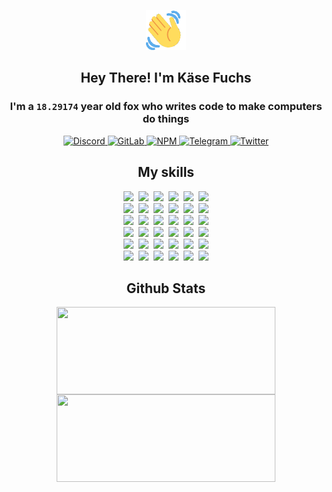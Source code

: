 <div><p align=center><img src=./resources/images/wave.gif width=64px height=64px></p><h2 align=center>Hey There! I'm Käse Fuchs</h2><h3 align=center>I'm a <code>18.29174</code> year old fox who writes code to make computers do things</h3><p align=center><a href=https://discord.com/users/507526681125322772><img alt=Discord src="https://img.shields.io/badge/Discord-5865F2?logo=discord&logoColor=white&style=flat-square#3cbbef9290b1136f29930f21bb44dac6"> </a><a href=https://gitlab.com/kasefuchs><img alt=GitLab src="https://img.shields.io/badge/GitLab-330F63?logo=gitlab&logoColor=white&style=flat-square#3cbbef9290b1136f29930f21bb44dac6"> </a><a href=https://npmjs.com/~kasefuchs><img alt=NPM src="https://img.shields.io/badge/NPM-CB3837?logo=npm&logoColor=white&style=flat-square#3cbbef9290b1136f29930f21bb44dac6"> </a><a href=https://t.me/kasefuchs><img alt=Telegram src="https://img.shields.io/badge/Telegram-2CA5E0?logo=telegram&logoColor=white&style=flat-square#3cbbef9290b1136f29930f21bb44dac6"> </a><a href=https://twitter.com/kasefuchs><img alt=Twitter src="https://img.shields.io/badge/Twitter-1DA1F2?logo=twitter&logoColor=white&style=flat-square#3cbbef9290b1136f29930f21bb44dac6"></a></p><h2 align=center>My skills</h2><p align=center><a href=https://aws.amazon.com/ ><picture><source srcset="https://skillicons.dev/icons?i=aws&theme=dark#3cbbef9290b1136f29930f21bb44dac6" media="(prefers-color-scheme: dark)"><source srcset="https://skillicons.dev/icons?i=aws&theme=light#3cbbef9290b1136f29930f21bb44dac6" media="(prefers-color-scheme: light), (prefers-color-scheme: no-preference)"><img src="https://skillicons.dev/icons?i=aws&theme=light#3cbbef9290b1136f29930f21bb44dac6"></picture></a>&nbsp;&nbsp;<a href=https://en.wikipedia.org/wiki/Bash_(Unix_shell)><picture><source srcset="https://skillicons.dev/icons?i=bash&theme=dark#3cbbef9290b1136f29930f21bb44dac6" media="(prefers-color-scheme: dark)"><source srcset="https://skillicons.dev/icons?i=bash&theme=light#3cbbef9290b1136f29930f21bb44dac6" media="(prefers-color-scheme: light), (prefers-color-scheme: no-preference)"><img src="https://skillicons.dev/icons?i=bash&theme=light#3cbbef9290b1136f29930f21bb44dac6"></picture></a>&nbsp;&nbsp;<a href=https://discord.com/developers/docs><picture><source srcset="https://skillicons.dev/icons?i=bots&theme=dark#3cbbef9290b1136f29930f21bb44dac6" media="(prefers-color-scheme: dark)"><source srcset="https://skillicons.dev/icons?i=bots&theme=light#3cbbef9290b1136f29930f21bb44dac6" media="(prefers-color-scheme: light), (prefers-color-scheme: no-preference)"><img src="https://skillicons.dev/icons?i=bots&theme=light#3cbbef9290b1136f29930f21bb44dac6"></picture></a>&nbsp;&nbsp;<a href=https://www.cloudflare.com/ ><picture><source srcset="https://skillicons.dev/icons?i=cloudflare&theme=dark#3cbbef9290b1136f29930f21bb44dac6" media="(prefers-color-scheme: dark)"><source srcset="https://skillicons.dev/icons?i=cloudflare&theme=light#3cbbef9290b1136f29930f21bb44dac6" media="(prefers-color-scheme: light), (prefers-color-scheme: no-preference)"><img src="https://skillicons.dev/icons?i=cloudflare&theme=light#3cbbef9290b1136f29930f21bb44dac6"></picture></a>&nbsp;&nbsp;<a href=https://en.wikipedia.org/wiki/CSS><picture><source srcset="https://skillicons.dev/icons?i=css&theme=dark#3cbbef9290b1136f29930f21bb44dac6" media="(prefers-color-scheme: dark)"><source srcset="https://skillicons.dev/icons?i=css&theme=light#3cbbef9290b1136f29930f21bb44dac6" media="(prefers-color-scheme: light), (prefers-color-scheme: no-preference)"><img src="https://skillicons.dev/icons?i=css&theme=light#3cbbef9290b1136f29930f21bb44dac6"></picture></a>&nbsp;&nbsp;<a href=https://www.docker.com/ ><picture><source srcset="https://skillicons.dev/icons?i=docker&theme=dark#3cbbef9290b1136f29930f21bb44dac6" media="(prefers-color-scheme: dark)"><source srcset="https://skillicons.dev/icons?i=docker&theme=light#3cbbef9290b1136f29930f21bb44dac6" media="(prefers-color-scheme: light), (prefers-color-scheme: no-preference)"><img src="https://skillicons.dev/icons?i=docker&theme=light#3cbbef9290b1136f29930f21bb44dac6"></picture></a><br><a href=https://www.electronjs.org/ ><picture><source srcset="https://skillicons.dev/icons?i=electron&theme=dark#3cbbef9290b1136f29930f21bb44dac6" media="(prefers-color-scheme: dark)"><source srcset="https://skillicons.dev/icons?i=electron&theme=light#3cbbef9290b1136f29930f21bb44dac6" media="(prefers-color-scheme: light), (prefers-color-scheme: no-preference)"><img src="https://skillicons.dev/icons?i=electron&theme=light#3cbbef9290b1136f29930f21bb44dac6"></picture></a>&nbsp;&nbsp;<a href=https://expressjs.com/ ><picture><source srcset="https://skillicons.dev/icons?i=express&theme=dark#3cbbef9290b1136f29930f21bb44dac6" media="(prefers-color-scheme: dark)"><source srcset="https://skillicons.dev/icons?i=express&theme=light#3cbbef9290b1136f29930f21bb44dac6" media="(prefers-color-scheme: light), (prefers-color-scheme: no-preference)"><img src="https://skillicons.dev/icons?i=express&theme=light#3cbbef9290b1136f29930f21bb44dac6"></picture></a>&nbsp;&nbsp;<a href=https://www.figma.com/ ><picture><source srcset="https://skillicons.dev/icons?i=figma&theme=dark#3cbbef9290b1136f29930f21bb44dac6" media="(prefers-color-scheme: dark)"><source srcset="https://skillicons.dev/icons?i=figma&theme=light#3cbbef9290b1136f29930f21bb44dac6" media="(prefers-color-scheme: light), (prefers-color-scheme: no-preference)"><img src="https://skillicons.dev/icons?i=figma&theme=light#3cbbef9290b1136f29930f21bb44dac6"></picture></a>&nbsp;&nbsp;<a href=https://firebase.google.com/ ><picture><source srcset="https://skillicons.dev/icons?i=firebase&theme=dark#3cbbef9290b1136f29930f21bb44dac6" media="(prefers-color-scheme: dark)"><source srcset="https://skillicons.dev/icons?i=firebase&theme=light#3cbbef9290b1136f29930f21bb44dac6" media="(prefers-color-scheme: light), (prefers-color-scheme: no-preference)"><img src="https://skillicons.dev/icons?i=firebase&theme=light#3cbbef9290b1136f29930f21bb44dac6"></picture></a>&nbsp;&nbsp;<a href=https://flask.palletsprojects.com/ ><picture><source srcset="https://skillicons.dev/icons?i=flask&theme=dark#3cbbef9290b1136f29930f21bb44dac6" media="(prefers-color-scheme: dark)"><source srcset="https://skillicons.dev/icons?i=flask&theme=light#3cbbef9290b1136f29930f21bb44dac6" media="(prefers-color-scheme: light), (prefers-color-scheme: no-preference)"><img src="https://skillicons.dev/icons?i=flask&theme=light#3cbbef9290b1136f29930f21bb44dac6"></picture></a>&nbsp;&nbsp;<a href=https://cloud.google.com/ ><picture><source srcset="https://skillicons.dev/icons?i=gcp&theme=dark#3cbbef9290b1136f29930f21bb44dac6" media="(prefers-color-scheme: dark)"><source srcset="https://skillicons.dev/icons?i=gcp&theme=light#3cbbef9290b1136f29930f21bb44dac6" media="(prefers-color-scheme: light), (prefers-color-scheme: no-preference)"><img src="https://skillicons.dev/icons?i=gcp&theme=light#3cbbef9290b1136f29930f21bb44dac6"></picture></a><br><a href=https://git-scm.com/ ><picture><source srcset="https://skillicons.dev/icons?i=git&theme=dark#3cbbef9290b1136f29930f21bb44dac6" media="(prefers-color-scheme: dark)"><source srcset="https://skillicons.dev/icons?i=git&theme=light#3cbbef9290b1136f29930f21bb44dac6" media="(prefers-color-scheme: light), (prefers-color-scheme: no-preference)"><img src="https://skillicons.dev/icons?i=git&theme=light#3cbbef9290b1136f29930f21bb44dac6"></picture></a>&nbsp;&nbsp;<a href=https://github.com/ ><picture><source srcset="https://skillicons.dev/icons?i=github&theme=dark#3cbbef9290b1136f29930f21bb44dac6" media="(prefers-color-scheme: dark)"><source srcset="https://skillicons.dev/icons?i=github&theme=light#3cbbef9290b1136f29930f21bb44dac6" media="(prefers-color-scheme: light), (prefers-color-scheme: no-preference)"><img src="https://skillicons.dev/icons?i=github&theme=light#3cbbef9290b1136f29930f21bb44dac6"></picture></a>&nbsp;&nbsp;<a href=https://gitlab.com/ ><picture><source srcset="https://skillicons.dev/icons?i=gitlab&theme=dark#3cbbef9290b1136f29930f21bb44dac6" media="(prefers-color-scheme: dark)"><source srcset="https://skillicons.dev/icons?i=gitlab&theme=light#3cbbef9290b1136f29930f21bb44dac6" media="(prefers-color-scheme: light), (prefers-color-scheme: no-preference)"><img src="https://skillicons.dev/icons?i=gitlab&theme=light#3cbbef9290b1136f29930f21bb44dac6"></picture></a>&nbsp;&nbsp;<a href=https://www.heroku.com/ ><picture><source srcset="https://skillicons.dev/icons?i=heroku&theme=dark#3cbbef9290b1136f29930f21bb44dac6" media="(prefers-color-scheme: dark)"><source srcset="https://skillicons.dev/icons?i=heroku&theme=light#3cbbef9290b1136f29930f21bb44dac6" media="(prefers-color-scheme: light), (prefers-color-scheme: no-preference)"><img src="https://skillicons.dev/icons?i=heroku&theme=light#3cbbef9290b1136f29930f21bb44dac6"></picture></a>&nbsp;&nbsp;<a href=https://en.wikipedia.org/wiki/HTML><picture><source srcset="https://skillicons.dev/icons?i=html&theme=dark#3cbbef9290b1136f29930f21bb44dac6" media="(prefers-color-scheme: dark)"><source srcset="https://skillicons.dev/icons?i=html&theme=light#3cbbef9290b1136f29930f21bb44dac6" media="(prefers-color-scheme: light), (prefers-color-scheme: no-preference)"><img src="https://skillicons.dev/icons?i=html&theme=light#3cbbef9290b1136f29930f21bb44dac6"></picture></a>&nbsp;&nbsp;<a href=https://en.wikipedia.org/wiki/JavaScript><picture><source srcset="https://skillicons.dev/icons?i=js&theme=dark#3cbbef9290b1136f29930f21bb44dac6" media="(prefers-color-scheme: dark)"><source srcset="https://skillicons.dev/icons?i=js&theme=light#3cbbef9290b1136f29930f21bb44dac6" media="(prefers-color-scheme: light), (prefers-color-scheme: no-preference)"><img src="https://skillicons.dev/icons?i=js&theme=light#3cbbef9290b1136f29930f21bb44dac6"></picture></a><br><a href=https://en.wikipedia.org/wiki/Linux><picture><source srcset="https://skillicons.dev/icons?i=linux&theme=dark#3cbbef9290b1136f29930f21bb44dac6" media="(prefers-color-scheme: dark)"><source srcset="https://skillicons.dev/icons?i=linux&theme=light#3cbbef9290b1136f29930f21bb44dac6" media="(prefers-color-scheme: light), (prefers-color-scheme: no-preference)"><img src="https://skillicons.dev/icons?i=linux&theme=light#3cbbef9290b1136f29930f21bb44dac6"></picture></a>&nbsp;&nbsp;<a href=https://mui.com/ ><picture><source srcset="https://skillicons.dev/icons?i=materialui&theme=dark#3cbbef9290b1136f29930f21bb44dac6" media="(prefers-color-scheme: dark)"><source srcset="https://skillicons.dev/icons?i=materialui&theme=light#3cbbef9290b1136f29930f21bb44dac6" media="(prefers-color-scheme: light), (prefers-color-scheme: no-preference)"><img src="https://skillicons.dev/icons?i=materialui&theme=light#3cbbef9290b1136f29930f21bb44dac6"></picture></a>&nbsp;&nbsp;<a href=https://en.wikipedia.org/wiki/Markdown><picture><source srcset="https://skillicons.dev/icons?i=md&theme=dark#3cbbef9290b1136f29930f21bb44dac6" media="(prefers-color-scheme: dark)"><source srcset="https://skillicons.dev/icons?i=md&theme=light#3cbbef9290b1136f29930f21bb44dac6" media="(prefers-color-scheme: light), (prefers-color-scheme: no-preference)"><img src="https://skillicons.dev/icons?i=md&theme=light#3cbbef9290b1136f29930f21bb44dac6"></picture></a>&nbsp;&nbsp;<a href=https://www.mongodb.com/ ><picture><source srcset="https://skillicons.dev/icons?i=mongodb&theme=dark#3cbbef9290b1136f29930f21bb44dac6" media="(prefers-color-scheme: dark)"><source srcset="https://skillicons.dev/icons?i=mongodb&theme=light#3cbbef9290b1136f29930f21bb44dac6" media="(prefers-color-scheme: light), (prefers-color-scheme: no-preference)"><img src="https://skillicons.dev/icons?i=mongodb&theme=light#3cbbef9290b1136f29930f21bb44dac6"></picture></a>&nbsp;&nbsp;<a href=https://www.mysql.com/ ><picture><source srcset="https://skillicons.dev/icons?i=mysql&theme=dark#3cbbef9290b1136f29930f21bb44dac6" media="(prefers-color-scheme: dark)"><source srcset="https://skillicons.dev/icons?i=mysql&theme=light#3cbbef9290b1136f29930f21bb44dac6" media="(prefers-color-scheme: light), (prefers-color-scheme: no-preference)"><img src="https://skillicons.dev/icons?i=mysql&theme=light#3cbbef9290b1136f29930f21bb44dac6"></picture></a>&nbsp;&nbsp;<a href=https://nextjs.org/ ><picture><source srcset="https://skillicons.dev/icons?i=nextjs&theme=dark#3cbbef9290b1136f29930f21bb44dac6" media="(prefers-color-scheme: dark)"><source srcset="https://skillicons.dev/icons?i=nextjs&theme=light#3cbbef9290b1136f29930f21bb44dac6" media="(prefers-color-scheme: light), (prefers-color-scheme: no-preference)"><img src="https://skillicons.dev/icons?i=nextjs&theme=light#3cbbef9290b1136f29930f21bb44dac6"></picture></a><br><a href=https://nodejs.org/en/ ><picture><source srcset="https://skillicons.dev/icons?i=nodejs&theme=dark#3cbbef9290b1136f29930f21bb44dac6" media="(prefers-color-scheme: dark)"><source srcset="https://skillicons.dev/icons?i=nodejs&theme=light#3cbbef9290b1136f29930f21bb44dac6" media="(prefers-color-scheme: light), (prefers-color-scheme: no-preference)"><img src="https://skillicons.dev/icons?i=nodejs&theme=light#3cbbef9290b1136f29930f21bb44dac6"></picture></a>&nbsp;&nbsp;<a href=https://www.postgresql.org/ ><picture><source srcset="https://skillicons.dev/icons?i=postgres&theme=dark#3cbbef9290b1136f29930f21bb44dac6" media="(prefers-color-scheme: dark)"><source srcset="https://skillicons.dev/icons?i=postgres&theme=light#3cbbef9290b1136f29930f21bb44dac6" media="(prefers-color-scheme: light), (prefers-color-scheme: no-preference)"><img src="https://skillicons.dev/icons?i=postgres&theme=light#3cbbef9290b1136f29930f21bb44dac6"></picture></a>&nbsp;&nbsp;<a href=https://learn.microsoft.com/en-us/powershell/ ><picture><source srcset="https://skillicons.dev/icons?i=powershell&theme=dark#3cbbef9290b1136f29930f21bb44dac6" media="(prefers-color-scheme: dark)"><source srcset="https://skillicons.dev/icons?i=powershell&theme=light#3cbbef9290b1136f29930f21bb44dac6" media="(prefers-color-scheme: light), (prefers-color-scheme: no-preference)"><img src="https://skillicons.dev/icons?i=powershell&theme=light#3cbbef9290b1136f29930f21bb44dac6"></picture></a>&nbsp;&nbsp;<a href=https://www.python.org/ ><picture><source srcset="https://skillicons.dev/icons?i=py&theme=dark#3cbbef9290b1136f29930f21bb44dac6" media="(prefers-color-scheme: dark)"><source srcset="https://skillicons.dev/icons?i=py&theme=light#3cbbef9290b1136f29930f21bb44dac6" media="(prefers-color-scheme: light), (prefers-color-scheme: no-preference)"><img src="https://skillicons.dev/icons?i=py&theme=light#3cbbef9290b1136f29930f21bb44dac6"></picture></a>&nbsp;&nbsp;<a href=https://www.raspberrypi.org/ ><picture><source srcset="https://skillicons.dev/icons?i=raspberrypi&theme=dark#3cbbef9290b1136f29930f21bb44dac6" media="(prefers-color-scheme: dark)"><source srcset="https://skillicons.dev/icons?i=raspberrypi&theme=light#3cbbef9290b1136f29930f21bb44dac6" media="(prefers-color-scheme: light), (prefers-color-scheme: no-preference)"><img src="https://skillicons.dev/icons?i=raspberrypi&theme=light#3cbbef9290b1136f29930f21bb44dac6"></picture></a>&nbsp;&nbsp;<a href=https://reactjs.org/ ><picture><source srcset="https://skillicons.dev/icons?i=react&theme=dark#3cbbef9290b1136f29930f21bb44dac6" media="(prefers-color-scheme: dark)"><source srcset="https://skillicons.dev/icons?i=react&theme=light#3cbbef9290b1136f29930f21bb44dac6" media="(prefers-color-scheme: light), (prefers-color-scheme: no-preference)"><img src="https://skillicons.dev/icons?i=react&theme=light#3cbbef9290b1136f29930f21bb44dac6"></picture></a><br><a href=https://redux.js.org/ ><picture><source srcset="https://skillicons.dev/icons?i=redux&theme=dark#3cbbef9290b1136f29930f21bb44dac6" media="(prefers-color-scheme: dark)"><source srcset="https://skillicons.dev/icons?i=redux&theme=light#3cbbef9290b1136f29930f21bb44dac6" media="(prefers-color-scheme: light), (prefers-color-scheme: no-preference)"><img src="https://skillicons.dev/icons?i=redux&theme=light#3cbbef9290b1136f29930f21bb44dac6"></picture></a>&nbsp;&nbsp;<a href=https://en.wikipedia.org/wiki/Regular_expression><picture><source srcset="https://skillicons.dev/icons?i=regex&theme=dark#3cbbef9290b1136f29930f21bb44dac6" media="(prefers-color-scheme: dark)"><source srcset="https://skillicons.dev/icons?i=regex&theme=light#3cbbef9290b1136f29930f21bb44dac6" media="(prefers-color-scheme: light), (prefers-color-scheme: no-preference)"><img src="https://skillicons.dev/icons?i=regex&theme=light#3cbbef9290b1136f29930f21bb44dac6"></picture></a>&nbsp;&nbsp;<a href=https://en.wikipedia.org/wiki/Sass_(stylesheet_language)><picture><source srcset="https://skillicons.dev/icons?i=sass&theme=dark#3cbbef9290b1136f29930f21bb44dac6" media="(prefers-color-scheme: dark)"><source srcset="https://skillicons.dev/icons?i=sass&theme=light#3cbbef9290b1136f29930f21bb44dac6" media="(prefers-color-scheme: light), (prefers-color-scheme: no-preference)"><img src="https://skillicons.dev/icons?i=sass&theme=light#3cbbef9290b1136f29930f21bb44dac6"></picture></a>&nbsp;&nbsp;<a href=https://www.typescriptlang.org/ ><picture><source srcset="https://skillicons.dev/icons?i=ts&theme=dark#3cbbef9290b1136f29930f21bb44dac6" media="(prefers-color-scheme: dark)"><source srcset="https://skillicons.dev/icons?i=ts&theme=light#3cbbef9290b1136f29930f21bb44dac6" media="(prefers-color-scheme: light), (prefers-color-scheme: no-preference)"><img src="https://skillicons.dev/icons?i=ts&theme=light#3cbbef9290b1136f29930f21bb44dac6"></picture></a>&nbsp;&nbsp;<a href=https://unity.com/ ><picture><source srcset="https://skillicons.dev/icons?i=unity&theme=dark#3cbbef9290b1136f29930f21bb44dac6" media="(prefers-color-scheme: dark)"><source srcset="https://skillicons.dev/icons?i=unity&theme=light#3cbbef9290b1136f29930f21bb44dac6" media="(prefers-color-scheme: light), (prefers-color-scheme: no-preference)"><img src="https://skillicons.dev/icons?i=unity&theme=light#3cbbef9290b1136f29930f21bb44dac6"></picture></a>&nbsp;&nbsp;<a href=https://workers.cloudflare.com/ ><picture><source srcset="https://skillicons.dev/icons?i=workers&theme=dark#3cbbef9290b1136f29930f21bb44dac6" media="(prefers-color-scheme: dark)"><source srcset="https://skillicons.dev/icons?i=workers&theme=light#3cbbef9290b1136f29930f21bb44dac6" media="(prefers-color-scheme: light), (prefers-color-scheme: no-preference)"><img src="https://skillicons.dev/icons?i=workers&theme=light#3cbbef9290b1136f29930f21bb44dac6"></picture></a><br></p><h2 align=center>Github Stats</h2><p align=center><picture><source srcset="https://github-readme-stats-kasefuchs.vercel.app/api/?count_private=true&hide_border=true&hide_rank=true&line_height=20&hide_title=true&username=Kasefuchs&theme=dark#3cbbef9290b1136f29930f21bb44dac6" media="(prefers-color-scheme: dark)"><source srcset="https://github-readme-stats-kasefuchs.vercel.app/api/?count_private=true&hide_border=true&hide_rank=true&line_height=20&hide_title=true&username=Kasefuchs&theme=light#3cbbef9290b1136f29930f21bb44dac6" media="(prefers-color-scheme: light), (prefers-color-scheme: no-preference)"><img align=middle width=350 height=140 src="https://github-readme-stats-kasefuchs.vercel.app/api/?count_private=true&hide_border=true&hide_rank=true&line_height=20&hide_title=true&username=Kasefuchs&theme=light#3cbbef9290b1136f29930f21bb44dac6"></picture><picture><source srcset="https://github-readme-stats-kasefuchs.vercel.app/api/top-langs/?count_private=true&hide_border=true&layout=compact&username=Kasefuchs&theme=dark#3cbbef9290b1136f29930f21bb44dac6" media="(prefers-color-scheme: dark)"><source srcset="https://github-readme-stats-kasefuchs.vercel.app/api/top-langs/?count_private=true&hide_border=true&layout=compact&username=Kasefuchs&theme=light#3cbbef9290b1136f29930f21bb44dac6" media="(prefers-color-scheme: light), (prefers-color-scheme: no-preference)"><img align=middle width=350 height=140 src="https://github-readme-stats-kasefuchs.vercel.app/api/top-langs/?count_private=true&hide_border=true&layout=compact&username=Kasefuchs&theme=light#3cbbef9290b1136f29930f21bb44dac6"></picture></p><img src="https://hit.yhype.me/github/profile?user_id=64592097#3cbbef9290b1136f29930f21bb44dac6" alt=""></div>